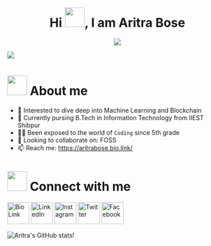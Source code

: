 <h1 align="center"> Hi <img src="https://c.tenor.com/nebZyl8oN7IAAAAi/wave-hello.gif" width="45px">, I am Aritra Bose  </h1>
<p align="center">
  <a href="https://github.com/DenverCoder1/readme-typing-svg"><img src="https://readme-typing-svg.herokuapp.com?lines=Amateur+Programmer;Information+Technology+Student;Always%20learning%20new%20things&center=true&width=500&height=50"></a>
</p>

![](https://komarev.com/ghpvc/?username=bose-aritra2003&color=blueviolet)

<h1 align="left"><img src="https://c.tenor.com/fmo7ehm6tn0AAAAi/man-tipping-hand-joypixels.gif" width="45px"> About me  </h1>

- 👀 Interested to dive deep into Machine Learning and Blockchain
- 🌱 Currently pursing B.Tech in Information Technology from IIEST Shibpur
- :technologist: Been exposed to the world of `Coding` since 5th grade
- 💞️ Looking to collaborate on: FOSS
- 📫 Reach me: https://aritrabose.bio.link/

<h1 align="left"><img src="https://c.tenor.com/QHW_ZXV4LUUAAAAi/covid-social-media.gif" width="45px"> Connect with me  </h1>
<p align="left">
  <a href="https://aritrabose.bio.link/"><img src="https://i.imgur.com/F81rpwl.gif" width="50px" alt="Bio Link"/></a>
  <a href="https://www.linkedin.com/in/bose-aritra2003/"><img src="https://i.imgur.com/Rs5bOwi.gif" width="50px" alt="LinkedIn"/></a>
  <a href="https://www.instagram.com/bose_aritra2003/"><img src="https://i.imgur.com/FYDMVYO.gif" width="50px" alt="Instagram"/></a>
  <a href="https://twitter.com/bose_aritra2003"><img src="https://i.imgur.com/qm4OwSV.gif" width="50px" alt="Twitter"/></a>
  <a href="https://www.facebook.com/aritrabose2003"><img src="https://i.imgur.com/9M4NDG9.gif" width="50px" alt="Facebook"/></a>
</p>

<!---
bose-aritra2003/bose-aritra2003 is a ✨ special ✨ repository because its `README.md` (this file) appears on your GitHub profile.
You can click the Preview link to take a look at your changes.
--->
![Aritra's GitHub stats](https://github-readme-stats.vercel.app/api?username=bose-aritra2003&show_icons=true&theme=chartreuse-dark&hide=contribs,prs,issues)!
